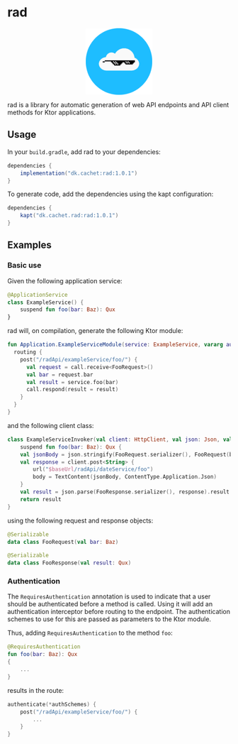 # rad

<img src="./RAD/logo.png" width="150px" style="margin-left: auto; margin-right: auto; display: block;">

rad is a library for automatic generation of web API endpoints and API client methods for Ktor applications.

## Usage

In your `build.gradle`, add rad to your dependencies:

```gradle
dependencies {
    implementation("dk.cachet:rad:1.0.1")
}
```

To generate code, add the dependencies using the kapt configuration:

```gradle
dependencies {
    kapt("dk.cachet.rad:rad:1.0.1")
}
````

## Examples

### Basic use

Given the following application service:

```kotlin
@ApplicationService
class ExampleService() {
    suspend fun foo(bar: Baz): Qux
}
```

rad will, on compilation, generate the following Ktor module:

```kotlin
fun Application.ExampleServiceModule(service: ExampleService, vararg authSchemes: String) {
  routing {
    post("/radApi/exampleService/foo/") {
      val request = call.receive<FooRequest>()
      val bar = request.bar
      val result = service.foo(bar)
      call.respond(result = result)
    }
  }
}
```

and the following client class:

```kotlin
class ExampleServiceInvoker(val client: HttpClient, val json: Json, val baseUrl: String) {
    suspend fun foo(bar: Baz): Qux {
    val jsonBody = json.stringify(FooRequest.serializer(), FooRequest(bar = bar))
    val response = client.post<String> {
        url("$baseUrl/radApi/dateService/foo")
        body = TextContent(jsonBody, ContentType.Application.Json)
    }
    val result = json.parse(FooResponse.serializer(), response).result
    return result
}
```

using the following request and response objects:

```kotlin
@Serializable
data class FooRequest(val bar: Baz)
```

```kotlin
@Serializable
data class FooResponse(val result: Qux)
```


### Authentication
The ```RequiresAuthentication``` annotation is used to indicate that a user should be authenticated before a method is called. Using it will add an authentication interceptor before routing to the endpoint. The authentication schemes to use for this are passed as parameters to the Ktor module.

Thus, adding ```RequiresAuthentication``` to the method ```foo```:

```kotlin
@RequiresAuthentication
fun foo(bar: Baz): Qux
{
    ...
}
```

results in the route:

```kotlin
authenticate(*authSchemes) {
    post("/radApi/exampleService/foo/") {
        ...
    }
}
```
